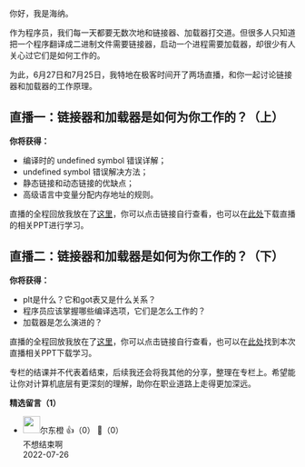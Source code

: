 你好，我是海纳。

作为程序员，我们每一天都要无数次地和链接器、加载器打交道。但很多人只知道把一个程序翻译成二进制文件需要链接器，启动一个进程需要加载器，却很少有人关心过它们是如何工作的。

为此，6月27日和7月25日，我特地在极客时间开了两场直播，和你一起讨论链接器和加载器的工作原理。

## 直播一：链接器和加载器是如何为你工作的？（上）

**你将获得：**

- 编译时的 undefined symbol 错误详解；
- undefined symbol 错误解决方法；
- 静态链接和动态链接的优缺点；
- 高级语言中变量分配内存地址的规则。

直播的全程回放我放在了[这里](https://www.bilibili.com/video/BV1X94y197Sc?spm_id_from=333.999.0.0&vd_source=4f82a35504b662058c2bc4ee04f06388)，你可以点击链接自行查看，也可以在[此处](https://pan.baidu.com/s/1EQroCVvbZLAcdErk_qSBvQ?pwd=pysk)下载直播的相关PPT进行学习。

## 直播二：链接器和加载器是如何为你工作的？（下）

**你将获得：**

- plt是什么？它和got表又是什么关系？
- 程序员应该掌握哪些编译选项，它们是怎么工作的？
- 加载器是怎么演进的？

直播的全程回放我放在了[这里](https://www.bilibili.com/video/BV1et4y1G72t?spm_id_from=333.337.search-card.all.click)，你可以点击链接自行查看，也可以在[此处](https://ppt.infoq.cn/list/65)找到本次直播相关PPT下载学习。

专栏的结课并不代表着结束，后续我还会将我其他的分享，整理在专栏上。希望能让你对计算机底层有更深刻的理解，助你在职业道路上走得更加深远。
<div><strong>精选留言（1）</strong></div><ul>
<li><img src="http://thirdwx.qlogo.cn/mmopen/vi_32/6LaITPQ4Lk5fZn8ib1tfsPW8vI9icTuSwAddiajVfibPDiaDvMU2br6ZT7K0LWCKibSQuicT7sIEVmY4K7ibXY0T7UQEiag/132" width="30px"><span>尔东橙</span> 👍（0） 💬（0）<div>不想结束啊</div>2022-07-26</li><br/>
</ul>